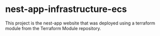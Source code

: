 # nest-app-infrastructure-ecs

This project is the nest-app website that was deployed using a terraform module from the Terraform Module repository. 
